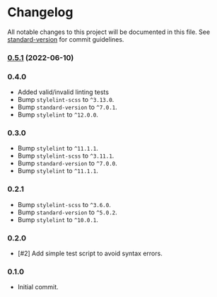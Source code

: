 # Changelog

All notable changes to this project will be documented in this file. See [standard-version](https://github.com/conventional-changelog/standard-version) for commit guidelines.

### [0.5.1](https://github.com/godaddy/stylelint-config-godaddy/compare/v0.5.0...v0.5.1) (2022-06-10)

### 0.4.0

- Added valid/invalid linting tests
- Bump `stylelint-scss` to `^3.13.0`.
- Bump `standard-version` to `^7.0.1`.
- Bump `stylelint` to `^12.0.0`.

### 0.3.0

- Bump `stylelint` to `^11.1.1`.
- Bump `stylelint-scss` to `^3.11.1`.
- Bump `standard-version` to `^7.0.0`.
- Bump `stylelint` to `^11.1.1`.

### 0.2.1

- Bump `stylelint-scss` to `^3.6.0`.
- Bump `standard-version` to `^5.0.2`.
- Bump `stylelint` to `^10.0.1`.

### 0.2.0

- [#2] Add simple test script to avoid syntax errors.

### 0.1.0

- Initial commit.
